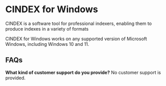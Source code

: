 # CINDEX for Windows
CINDEX is a software tool for professional indexers, enabling them to produce indexes in a variety of formats 

CINDEX for Windows works on any supported version of Microsoft Windows, including Windows 10 and 11.

## FAQs

**What kind of customer support do you provide?**
No customer support is provided.
